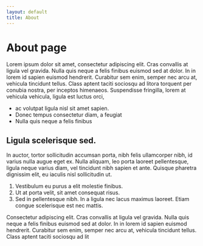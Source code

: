 ```yaml
---
layout: default
title: About
---
```

# About page

Lorem ipsum dolor sit amet, consectetur adipiscing elit. Cras convallis at ligula vel gravida. Nulla quis neque a felis finibus euismod sed at dolor. In in lorem id sapien euismod hendrerit. Curabitur sem enim, semper nec arcu at, vehicula tincidunt tellus. Class aptent taciti sociosqu ad litora torquent per conubia nostra, per inceptos himenaeos. Suspendisse fringilla, lorem at vehicula vehicula, ligula est luctus orci, 

* ac volutpat ligula nisl sit amet sapien. 
* Donec tempus consectetur diam, a feugiat 
* Nulla quis neque a felis finibus

## Ligula scelerisque sed. 
In auctor, tortor sollicitudin accumsan porta, nibh felis ullamcorper nibh, id varius nulla augue eget ex. Nulla aliquam, leo porta laoreet pellentesque, ligula neque varius diam, vel tincidunt nibh sapien et ante. Quisque pharetra dignissim elit, eu iaculis nisl sollicitudin ut. 

1. Vestibulum eu purus a elit molestie finibus. 
2. Ut at porta velit, sit amet consequat risus. 
3. Sed in pellentesque nibh. In a ligula nec lacus maximus laoreet. Etiam congue scelerisque est nec mattis.

Consectetur adipiscing elit. Cras convallis at ligula vel gravida. Nulla quis neque a felis finibus euismod sed at dolor. In in lorem id sapien euismod hendrerit. Curabitur sem enim, semper nec arcu at, vehicula tincidunt tellus. Class aptent taciti sociosqu ad lit


